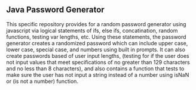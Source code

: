 ## Java Password Generator

This specific repository provides for a random password generator using javascript via logical statements of ifs, else ifs, concatination, random functions, testing var lengths, etc. Using these statements, the password generator creates a randomized password which can include upper case, lower case, special case, and numbers using built in prompts. It can also create passwords based of user input lengths, (testing for if the user does not input values that meet specifications of no greater than 129 characters and no less than 8 characters), and also contains a function that tests to make sure the user has not input a string instead of a number using isNaN or (is not a number) function. 
